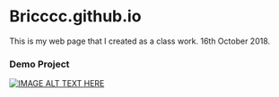 # Bricccc.github.io
This is my web page that I created as a class work. 16th October 2018.
### Demo Project


<a href="https://youtu.be/PFw7of0_Rsw
" target="_blank"><img src="https://www.freeiconspng.com/uploads/clouds-png-18.png" 
alt="IMAGE ALT TEXT HERE" /></a>
